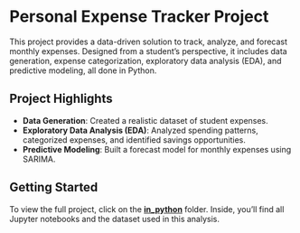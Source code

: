 # Personal Expense Tracker Project

This project provides a data-driven solution to track, analyze, and forecast monthly expenses. Designed from a student’s perspective, it includes data generation, expense categorization, exploratory data analysis (EDA), and predictive modeling, all done in Python.

## Project Highlights

- **Data Generation**: Created a realistic dataset of student expenses.
- **Exploratory Data Analysis (EDA)**: Analyzed spending patterns, categorized expenses, and identified savings opportunities.
- **Predictive Modeling**: Built a forecast model for monthly expenses using SARIMA.

## Getting Started

To view the full project, click on the **[in_python](./in_python)** folder. Inside, you’ll find all Jupyter notebooks and the dataset used in this analysis.

